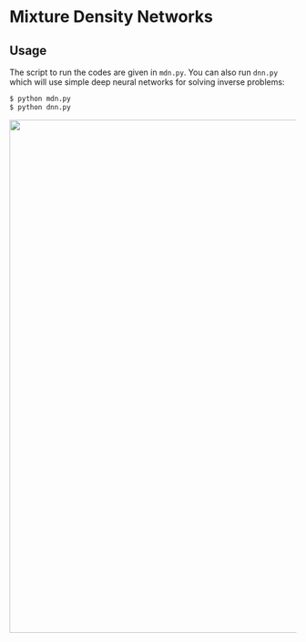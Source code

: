 # Mixture Density Networks

## Usage
The script to run the codes are given in ```mdn.py```. You can also run ```dnn.py``` which will use simple deep neural networks for solving inverse problems:
```python
$ python mdn.py
$ python dnn.py
```

<img src="https://github.com/GauravBh1010tt/DL-Seq2Seq/blob/master/zzfigs/mdn.JPG" width="900">
